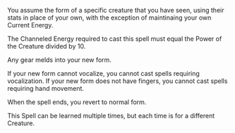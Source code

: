 You assume the form of a specific creature that you have seen, using their stats in place of your own, with the exception of maintinaing your own Current Energy.

The Channeled Energy required to cast this spell must equal the Power of the Creature divided by 10.

Any gear melds into your new form.

If your new form cannot vocalize, you cannot cast spells requiring vocalization. If your new form does not have fingers, you cannot cast spells requiring hand movement.

When the spell ends, you revert to normal form.

This Spell can be learned multiple times, but each time is for a different Creature.
